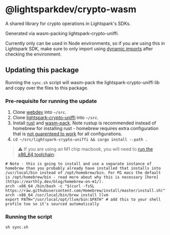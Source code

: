 # @lightsparkdev/crypto-wasm

A shared library for crypto operations in Lightspark's SDKs.

Generated via wasm-packing lightspark-crypto-uniffi.

Currently only can be used in Node environments, so if you are using this in Lightspark SDK, make sure to only import using [dynamic imports](https://developer.mozilla.org/en-US/docs/Web/JavaScript/Reference/Operators/import) after checking the environment.

## Updating this package

Running the `sync.sh` script will wasm-pack the lightspark-crypto-uniffi lib and copy over the files to this package.

### Pre-requisite for running the update

1. Clone [webdev](https://github.com/lightsparkdev/webdev) into `~/src`.
2. Clone [lightspark-crypto-uniffi](https://github.com/lightsparkdev/lightspark-crypto-uniffi) into `~/src`.
3. Install [rust](https://www.rust-lang.org/tools/install) and [wasm-pack](https://formulae.brew.sh/formula/wasm-pack). Note rustup is recommended instead of homebrew for installing rust - homebrew requires extra configuration that is [not guarenteed to work](https://rustwasm.github.io/wasm-pack/book/prerequisites/non-rustup-setups.html#manually-add-wasm32-unknown-unknown) for all configurations.
4. `cd ~/src/lightspark-crypto-uniffi && cargo install --path .`

> ⚠️ If you are using an M1 chip macbook, you will need to [run the x86_64 toolchain](https://github.com/rust-bitcoin/rust-secp256k1/issues/283):

```
# Note - this is going to install and use a separate instance of homebrew than you probably already have installed that installs into /usr/local/bin instead of /opt/homebrew/bin. For M1 macs the default is /opt/homebrew/bin - read more about why this is necessary [here](https://earthly.dev/blog/homebrew-on-m1/).
arch -x86_64 /bin/bash -c "$(curl -fsSL https://raw.githubusercontent.com/Homebrew/install/master/install.sh)"
arch -x86_64 /usr/local/bin/brew install llvm
export PATH="/usr/local/opt/llvm/bin:$PATH" # add this to your shell profile too so it's sourced automatically
```

### Running the script

```
sh sync.sh
```

